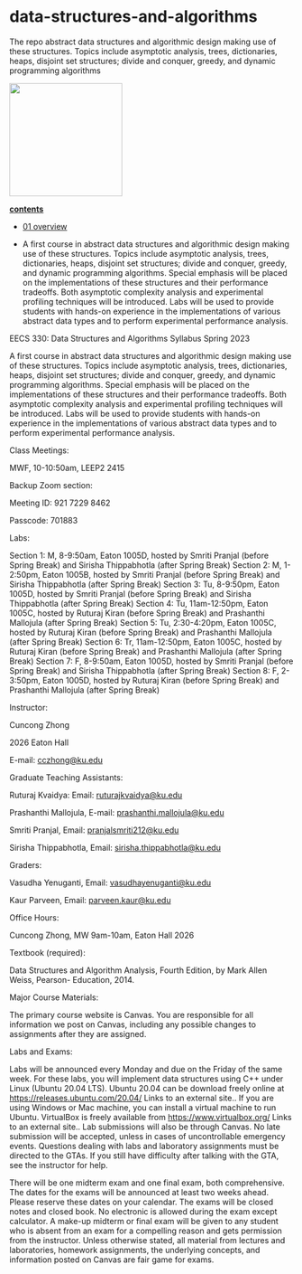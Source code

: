 # data-structures-and-algorithms
The repo abstract data structures and algorithmic design making use of these structures. Topics include asymptotic analysis, trees, dictionaries, heaps, disjoint set structures; divide and conquer, greedy, and dynamic programming algorithms

<p><a href="https://en.wikipedia.org/wiki/File:Heckert_GNU_white.svg#/media/File:Heckert_GNU_white.svg"><img src="https://upload.wikimedia.org/wikipedia/en/thumb/2/22/Heckert_GNU_white.svg/1200px-Heckert_GNU_white.svg.png" style="width:200px"</a></p>


**contents**

- [01 overview](./course/01-overview/README.md)


- A first course in abstract data structures and algorithmic design making use of these structures. Topics include asymptotic analysis, trees, dictionaries, heaps, disjoint set structures; divide and conquer, greedy, and dynamic programming algorithms. Special emphasis will be placed on the implementations of these structures and their performance tradeoffs. Both asymptotic complexity analysis and experimental profiling techniques will be introduced. Labs will be used to provide students with hands-on experience in the implementations of various abstract data types and to perform experimental performance analysis.

EECS 330: Data Structures and Algorithms Syllabus Spring 2023

A first course in abstract data structures and algorithmic design making use of these structures. Topics include asymptotic analysis, trees, dictionaries, heaps, disjoint set structures; divide and conquer, greedy, and dynamic programming algorithms. Special emphasis will be placed on the implementations of these structures and their performance tradeoffs. Both asymptotic complexity analysis and experimental profiling techniques will be introduced. Labs will be used to provide students with hands-on experience in the implementations of various abstract data types and to perform experimental performance analysis.

Class Meetings:

MWF, 10-10:50am, LEEP2 2415

Backup Zoom section:

Meeting ID: 921 7229 8462

Passcode: 701883

Labs:

Section 1: M, 8-9:50am, Eaton 1005D, hosted by Smriti Pranjal (before Spring Break) and Sirisha Thippabhotla (after Spring Break)
Section 2: M, 1-2:50pm, Eaton 1005B, hosted by Smriti Pranjal (before Spring Break) and Sirisha Thippabhotla (after Spring Break)
Section 3: Tu, 8-9:50pm, Eaton 1005D, hosted by Smriti Pranjal (before Spring Break) and Sirisha Thippabhotla (after Spring Break)
Section 4: Tu, 11am-12:50pm, Eaton 1005C, hosted by Ruturaj Kiran (before Spring Break) and Prashanthi Mallojula (after Spring Break)
Section 5: Tu, 2:30-4:20pm, Eaton 1005C, hosted by Ruturaj Kiran (before Spring Break) and Prashanthi Mallojula (after Spring Break)
Section 6: Tr, 11am-12:50pm, Eaton 1005C, hosted by Ruturaj Kiran (before Spring Break) and Prashanthi Mallojula (after Spring Break)
Section 7: F, 8-9:50am, Eaton 1005D, hosted by Smriti Pranjal (before Spring Break) and Sirisha Thippabhotla (after Spring Break)
Section 8: F, 2-3:50pm, Eaton 1005D, hosted by Ruturaj Kiran (before Spring Break) and Prashanthi Mallojula (after Spring Break)
 

Instructor:

Cuncong Zhong

2026 Eaton Hall

E-mail: cczhong@ku.edu  


Graduate Teaching Assistants:

Ruturaj Kvaidya: Email: ruturajkvaidya@ku.edu

Prashanthi Mallojula, E-mail: prashanthi.mallojula@ku.edu

Smriti Pranjal, Email: pranjalsmriti212@ku.edu

Sirisha Thippabhotla, Email: sirisha.thippabhotla@ku.edu


Graders:

Vasudha Yenuganti, Email: vasudhayenuganti@ku.edu

Kaur Parveen, Email: parveen.kaur@ku.edu

 

Office Hours:

Cuncong Zhong, MW 9am-10am, Eaton Hall 2026

 

Textbook (required):

Data Structures and Algorithm Analysis, Fourth Edition, by Mark Allen Weiss, Pearson- Education, 2014.

 

Major Course Materials:

The primary course website is Canvas. You are responsible for all information we post on Canvas, including any possible changes to assignments after they are assigned.


Labs and Exams:

Labs will be announced every Monday and due on the Friday of the same week. For these labs, you will implement data structures using C++ under Linux (Ubuntu 20.04 LTS). Ubuntu 20.04 can be download freely online at https://releases.ubuntu.com/20.04/ Links to an external site.. If you are using Windows or Mac machine, you can install a virtual machine to run Ubuntu. VirtualBox is freely available from https://www.virtualbox.org/ Links to an external site.. Lab submissions will also be through Canvas. No late submission will be accepted, unless in cases of uncontrollable emergency events. Questions dealing with labs and laboratory assignments must be directed to the GTAs. If you still have difficulty after talking with the GTA, see the instructor for help.

There will be one midterm exam and one final exam, both comprehensive. The dates for the exams will be announced at least two weeks ahead. Please reserve these dates on your calendar. The exams will be closed notes and closed book. No electronic is allowed during the exam except calculator. A make-up midterm or final exam will be given to any student who is absent from an exam for a compelling reason and gets permission from the instructor. Unless otherwise stated, all material from lectures and laboratories, homework assignments, the underlying concepts, and information posted on Canvas are fair game for exams.
